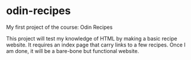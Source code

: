 # odin-recipes
My first project of the course: Odin Recipes

This project will test my knowledge of HTML by making a basic recipe website. It requires an index page that carry links to a few recipes. Once I am done, it will be a bare-bone but functional website.